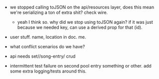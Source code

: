 - we stopped calling toJSON on the api/resources layer, does this mean we're serializing a ton of extra shit? check wire.
  - yeah I think so. why did we stop using toJSON again? if it was just because we needed key, can use a derived prop for that (id).
- user stuff. name, location in doc. me.
- what conflict scenarios do we have?

- api needs set/<name>/song-entry/<id> crud

- intermittent test failure on second pool entry something or other. add some extra logging/tests around this.
